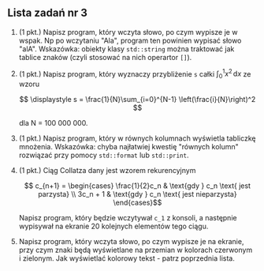## Lista zadań nr 3 

1. (1 pkt.) Napisz program, który wczyta słowo, po czym wypisze je w wspak. Np po wczytaniu "Ala", program ten powinien wypisać słowo "alA". Wskazówka: obiekty klasy `std::string` można traktować jak tablice znaków (czyli stosować na nich operartor `[]`).

2. (1 pkt.) Napisz program, który wyznaczy przybliżenie `s` całki $\int_0^1 x^2\, \mathrm{d}x$ ze wzoru

   $$ \displaystyle s = \frac{1}{N}\sum_{i=0}^{N-1} \left(\frac{i}{N}\right)^2 $$

   dla N = 100 000 000. 

3. (1 pkt.) Napisz program, który w równych kolumnach wyświetla tabliczkę mnożenia. Wskazówka: chyba najłatwiej kwestię "równych kolumn" rozwiązać przy pomocy `std::format` lub `std::print`.   

4. (1 pkt.) Ciąg Collatza dany jest wzorem rekurencyjnym

   $$ c_{n+1} = \begin{cases}
   \frac{1}{2}c_n & \text{gdy } c_n \text{ jest parzysta} \\  3c_n + 1       & \text{gdy } c_n \text{ jest nieparzysta} \end{cases}$$

   Napisz program, który będzie wczytywał `c_1` z konsoli, a następnie wypisywał na ekranie 20 kolejnych elementów tego ciągu.

5. Napisz program, który wczyta słowo, po czym wypisze je na ekranie, przy czym znaki będą wyświetlane na przemian w kolorach czerwonym i zielonym. Jak wyświetlać kolorowy tekst - patrz poprzednia lista.    